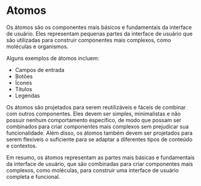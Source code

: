 # Atomos

Os átomos são os componentes mais básicos e fundamentais da interface de usuário. Eles representam pequenas partes da interface de usuário que são utilizadas para construir componentes mais complexos, como moléculas e organismos.

Alguns exemplos de átomos incluem:

- Campos de entrada
- Botões
- Ícones
- Títulos
- Legendas

Os átomos são projetados para serem reutilizáveis e fáceis de combinar com outros componentes. Eles devem ser simples, minimalistas e não possuir nenhum comportamento específico, de modo que possam ser combinados para criar componentes mais complexos sem prejudicar sua funcionalidade. Além disso, os átomos também devem ser projetados para serem flexíveis o suficiente para se adaptar a diferentes tipos de conteúdo e contextos.

Em resumo, os átomos representam as partes mais básicas e fundamentais da interface de usuário, que são combinadas para criar componentes mais complexos, como moléculas, para construir uma interface de usuário completa e funcional.
